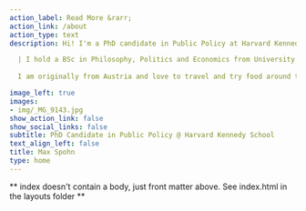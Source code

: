 ```yaml
---
action_label: Read More &rarr;
action_link: /about
action_type: text
description: Hi! I'm a PhD candidate in Public Policy at Harvard Kennedy School, working at the intersection of psychology, economics, and political science. I am interested in the formation and the effects of political and economic beliefs, such as beliefs about election fraud, social mobility, or how financial markets work. Most of my current thinking centers around the question “what makes information persuasive?” 

  | I hold a BSc in Philosophy, Politics and Economics from University College London and a Master of Behavioral and Decision Science from the University of Pennsylvania. Most recently, I worked as a Behavioral Economist at the UK's Financial Conduct Authority, where I ran online experiments on financial decision-making. 
  
  I am originally from Austria and love to travel and try food around the world. Music also plays an important role in my life.

image_left: true
images:
- img/_MG_9143.jpg
show_action_link: false
show_social_links: false
subtitle: PhD Candidate in Public Policy @ Harvard Kennedy School
text_align_left: false
title: Max Spohn
type: home
---
```


\*\* index doesn't contain a body, just front matter above. See index.html in the layouts folder \*\*
